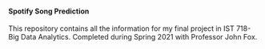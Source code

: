 #### Spotify Song Prediction  
This repository contains all the information for my final project in IST 718- Big Data Analytics. Completed during Spring 2021 with Professor John Fox.

